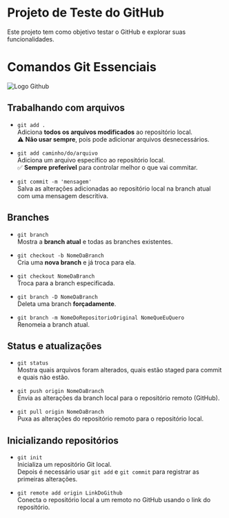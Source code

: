 # Projeto de Teste do GitHub

Este projeto tem como objetivo testar o GitHub e explorar suas funcionalidades.

# Comandos Git Essenciais

![Logo Github](https://upload.wikimedia.org/wikipedia/commons/thumb/c/c2/GitHub_Invertocat_Logo.svg/1200px-GitHub_Invertocat_Logo.svg.png)

## Trabalhando com arquivos

- `git add .`  
  Adiciona **todos os arquivos modificados** ao repositório local.  
  ⚠️ **Não usar sempre**, pois pode adicionar arquivos desnecessários.

- `git add caminho/do/arquivo`  
  Adiciona um arquivo específico ao repositório local.  
  ✅ **Sempre preferível** para controlar melhor o que vai commitar.

- `git commit -m 'mensagem'`  
  Salva as alterações adicionadas ao repositório local na branch atual com uma mensagem descritiva.

## Branches

- `git branch`  
  Mostra a **branch atual** e todas as branches existentes.

- `git checkout -b NomeDaBranch`  
  Cria uma **nova branch** e já troca para ela.

- `git checkout NomeDaBranch`  
  Troca para a branch especificada.

- `git branch -D NomeDaBranch`  
  Deleta uma branch **forçadamente**.

- `git branch -m NomeDoRepositorioOriginal NomeQueEuQuero`  
  Renomeia a branch atual.

## Status e atualizações

- `git status`  
  Mostra quais arquivos foram alterados, quais estão staged para commit e quais não estão.

- `git push origin NomeDaBranch`  
  Envia as alterações da branch local para o repositório remoto (GitHub).

- `git pull origin NomeDaBranch`  
  Puxa as alterações do repositório remoto para o repositório local.

## Inicializando repositórios

- `git init`  
  Inicializa um repositório Git local.  
  Depois é necessário usar `git add` e `git commit` para registrar as primeiras alterações.

- `git remote add origin LinkDoGithub`  
  Conecta o repositório local a um remoto no GitHub usando o link do repositório.
